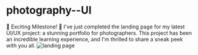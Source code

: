 # photography--UI
🌟 Exciting Milestone! 🌟 I've just completed the landing page for my latest UI/UX project: a stunning portfolio for photographers. This project has been an incredible learning experience, and I'm thrilled to share a sneak peek with you all.
![landing page](https://github.com/nanayakkara09/photography--UI/assets/111105542/fb2e4ce3-a28f-4f7b-bb05-0073b14b06b9)
